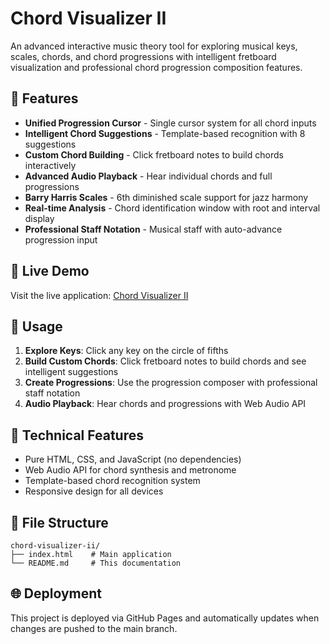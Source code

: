 # Chord Visualizer II

An advanced interactive music theory tool for exploring musical keys, scales, chords, and chord progressions with intelligent fretboard visualization and professional chord progression composition features.

## 🎵 Features

- **Unified Progression Cursor** - Single cursor system for all chord inputs
- **Intelligent Chord Suggestions** - Template-based recognition with 8 suggestions  
- **Custom Chord Building** - Click fretboard notes to build chords interactively
- **Advanced Audio Playback** - Hear individual chords and full progressions
- **Barry Harris Scales** - 6th diminished scale support for jazz harmony
- **Real-time Analysis** - Chord identification window with root and interval display
- **Professional Staff Notation** - Musical staff with auto-advance progression input

## 🚀 Live Demo

Visit the live application: [Chord Visualizer II](https://alexgrimes.github.io/chord-visualizer-ii/)

## 🎯 Usage

1. **Explore Keys**: Click any key on the circle of fifths
2. **Build Custom Chords**: Click fretboard notes to build chords and see intelligent suggestions
3. **Create Progressions**: Use the progression composer with professional staff notation
4. **Audio Playback**: Hear chords and progressions with Web Audio API

## 🔧 Technical Features

- Pure HTML, CSS, and JavaScript (no dependencies)
- Web Audio API for chord synthesis and metronome
- Template-based chord recognition system
- Responsive design for all devices

## 📁 File Structure

```
chord-visualizer-ii/
├── index.html    # Main application
└── README.md     # This documentation
```

## 🌐 Deployment

This project is deployed via GitHub Pages and automatically updates when changes are pushed to the main branch.
